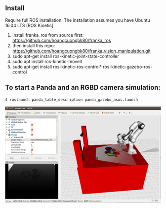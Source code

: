 ## Install
Require full ROS installation. The installation assumes you have Ubuntu 16.04 LTS [ROS Kinetic]
1. install franka_ros from source first: https://github.com/hoangcuongbk80/franka_ros
2. then install this repo: https://github.com/hoangcuongbk80/franka_vision_manipulation.git
3. sudo apt-get install ros-kinetic-joint-state-controller
4. sudo apt install ros-kinetic-moveit
5. sudo apt-get install ros-kinetic-ros-control* ros-kinetic-gazebo-ros-control

## To start a Panda and an RGBD camera simulation:
   ```bash
   $ roslaunch panda_table_description panda_gazebo_asus.launch
   ```

![robotlab](docs/sim.png)
